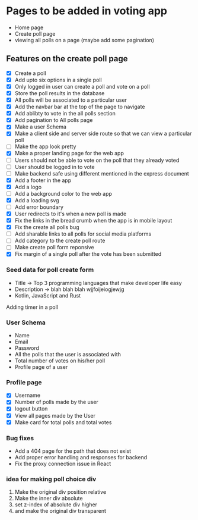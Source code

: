 # Pages to be added in voting app

- Home page
- Create poll page
- viewing all polls on a page (maybe add some pagination)

## Features on the create poll page

- [x] Create a poll
- [x] Add upto six options in a single poll
- [x] Only logged in user can create a poll and vote on a poll
- [x] Store the poll results in the database
- [x] All polls will be associated to a particular user
- [x] Add the navbar bar at the top of the page to navigate
- [x] Add ablibty to vote in the all polls section
- [x] Add pagination to All polls page
- [x] Make a user Schema
- [x] Make a client side and server side route so that we can view a particular poll
- [ ] Make the app look pretty
- [x] Make a proper landing page for the web app
- [ ] Users should not be able to vote on the poll that they  already voted
- [ ] User should be logged in to vote
- [ ] Make backend safe using different mentioned in the express document
- [x] Add a footer in the app
- [x] Add a logo
- [ ] Add a background color to the web app
- [x] Add a loading svg
- [ ] Add error boundary
- [x] User redirects to it's when a new poll is made
- [x] Fix the links in the bread crumb when the app is in mobile layout
- [x] Fix the create all polls bug
- [ ] Add sharable links to all polls for social media platforms
- [ ] Add category to the create poll route
- [ ] Make create poll form reponsive
- [x] Fix margin of a single poll after the vote has been submitted

### Seed data for poll create form

- Title -> Top 3 programming languages that make developer life easy
- Description -> blah blah blah wjjfoijeiogjewjg
- Kotlin, JavaScript and Rust

Adding timer in a poll

### User Schema

- Name
- Email
- Password
- All the polls that the user is associated with
- Total number of votes on his/her poll
- Profile page of a user

### Profile page

- [x] Username
- [x] Number of polls made by the user
- [x] logout button
- [x] View all pages made by the User
- [x] Make card for total polls and total votes

### Bug fixes

- Add a 404 page for the path that does not exist
- Add proper error handling and responses for backend 
- Fix the proxy connection issue in React

### idea for making poll choice div

1. Make the original div position relative
2. Make the inner div absolute
3. set z-index of absolute div higher
4. and make the original div transparent
